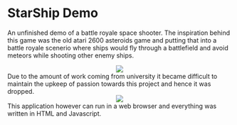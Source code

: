 # StarShip Demo
An unfinished demo of a battle royale space shooter. The inspiration behind this game was the old atari 2600 asteroids game and putting that into a battle royale scenerio where ships would fly through a battlefield and avoid meteors while shooting other enemy ships. 
<div align="center">
    <img src="https://i.imgur.com/OXId9yr.png"  </img> 
</div>
Due to the amount of work coming from university it became difficult to maintain the upkeep of passion towards this project and hence it was dropped. 
<div align="center">
    <img src="https://imgur.com/k2WO0Ly.gif"  </img> 
</div>
This application however can run in a web browser and everything was written in HTML and Javascript. 


